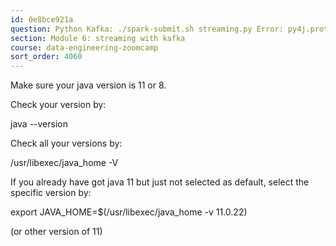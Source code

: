 ```yaml
---
id: 0e8bce921a
question: Python Kafka: ./spark-submit.sh streaming.py Error: py4j.protocol.Py4JJavaError: An error occurred while calling None.org.apache.spark.api.java.JavaSparkContext.
section: Module 6: streaming with kafka
course: data-engineering-zoomcamp
sort_order: 4060
---
```


Make sure your java version is 11 or 8.

Check your version by:

java --version

Check all your versions by:

/usr/libexec/java_home -V

If you already have got java 11 but just not selected as default, select the specific version by:

export JAVA_HOME=$(/usr/libexec/java_home -v 11.0.22)

(or other version of 11)

